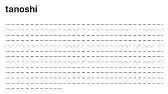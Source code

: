 # tanoshi
.............................................................................................................................................................................................................................................................................................................................................................................................................................................................................................................................................................................................................................................................................................................................................................................................................................................................................................................................................................................................................................................................................................................................................................................................................................................................................................................................................................................................................................................................................................................................................................................................